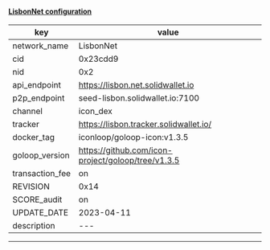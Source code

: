 #### [LisbonNet configuration](https://networkinfo.solidwallet.io/node_info/LisbonNet/default_configure.yml)
|key|value|
|---|---|
|network_name|LisbonNet|
|cid|0x23cdd9|
|nid|0x2|
|api_endpoint|https://lisbon.net.solidwallet.io|
|p2p_endpoint|seed-lisbon.solidwallet.io:7100|
|channel|icon_dex|
|tracker|https://lisbon.tracker.solidwallet.io/|
|docker_tag|iconloop/goloop-icon:v1.3.5|
|goloop_version|https://github.com/icon-project/goloop/tree/v1.3.5|
|transaction_fee|on|
|REVISION|0x14|
|SCORE_audit|on|
|UPDATE_DATE|2023-04-11|
|description|---|
---
